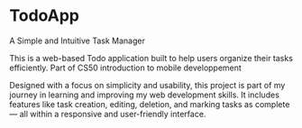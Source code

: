# TodoApp
A Simple and Intuitive Task Manager

This is a web-based Todo application built to help users organize their tasks efficiently. Part of CS50 introduction to mobile developpement 


Designed with a focus on simplicity and usability, this project is part of my journey in learning and improving my web development skills. It includes features like task creation, editing, deletion, and marking tasks as complete — all within a responsive and user-friendly interface.
